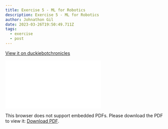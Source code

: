 ```yaml
---
title: Exercise 5 - ML for Robotics
description: Exercise 5 - ML for Robotics
author: Johnathon Gil
date: 2023-03-26T19:50:49.711Z
tags:
  - exercise
  - post
---
```


<a href="https://sites.google.com/ualberta.ca/duckiebotchronicles/the-chapters/chapter-5">View it on duckiebotchronicles</a>

<object data="/static/file/lab5.pdf" type="application/pdf" width="750px" height="750px">
    <embed src="/static/file/lab5.pdf" type="application/pdf">
      <p>This browser does not support embedded PDFs. Please download the PDF to view it: 
      <a href="/static/file/lab5.pdf">Download PDF</a>.</p>
    </embed>
</object>
